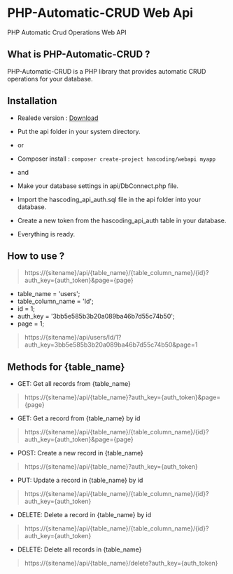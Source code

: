 # PHP-Automatic-CRUD Web Api
PHP Automatic Crud Operations Web API 

## What is PHP-Automatic-CRUD ?
PHP-Automatic-CRUD is a PHP library that provides automatic CRUD operations for your database.

## Installation
- Realede version : [Download](https://github.com/hasaneryilmaz/PHP-Automatic-CRUD/releases "Download")
- Put the api folder in your system directory.
- or
- Composer install : `composer create-project hascoding/webapi myapp`

- and
- Make your database settings in api/DbConnect.php file.
- Import the hascoding_api_auth.sql file in the api folder into your database.
- Create a new token from the hascoding_api_auth table in your database.
- Everything is ready.

## How to use ?

> https://{sitename}/api/{table_name}/{table_column_name}/{id}?auth_key={auth_token}&page={page}

- table_name = 'users';
- table_column_name = 'Id';
- id = 1;
- auth_key = '3bb5e585b3b20a089ba46b7d55c74b50';
- page = 1;

> https://{sitename}/api/users/Id/1?auth_key=3bb5e585b3b20a089ba46b7d55c74b50&page=1

## Methods for {table_name}
- GET: Get all records from {table_name}
> https://{sitename}/api/{table_name}?auth_key={auth_token}&page={page}
- GET: Get a record from {table_name} by id
> https://{sitename}/api/{table_name}/{table_column_name}/{id}?auth_key={auth_token}&page={page}
- POST: Create a new record in {table_name}
> https://{sitename}/api/{table_name}?auth_key={auth_token}
- PUT: Update a record in {table_name} by id
> https://{sitename}/api/{table_name}/{table_column_name}/{id}?auth_key={auth_token}
- DELETE: Delete a record in {table_name} by id
> https://{sitename}/api/{table_name}/{table_column_name}/{id}?auth_key={auth_token}
- DELETE: Delete all records in {table_name}
> https://{sitename}/api/{table_name}/delete?auth_key={auth_token}
